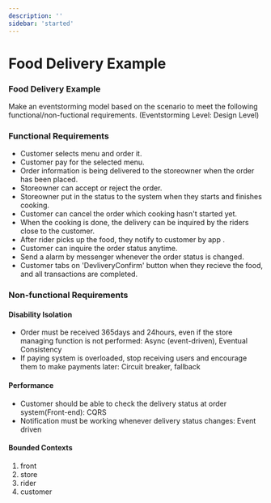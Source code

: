 ```yaml
---
description: ''
sidebar: 'started'
---
```


# Food Delivery Example


### Food Delivery Example

Make an eventstorming model based on the scenario to meet the following functional/non-fuctional requirements.
(Eventstorming Level: Design Level)

### Functional Requirements
- Customer selects menu and order it.
- Customer pay for the selected menu.
- Order information is being delivered to the storeowner when the order has been placed.
- Storeowner can accept or reject the order.
- Storeowner put in the status to the system when they starts and finishes cooking.
- Customer can cancel the order which cooking hasn't started yet.
- When the cooking is done, the delivery can be inquired by the riders close to the customer.
- After rider picks up the food, they notify to customer by app .
- Customer can inquire the order status anytime.
- Send a alarm by messenger whenever the order status is changed.
- Customer tabs on 'DevliveryConfirm' button when they recieve the food, and all transactions are completed.

### Non-functional Requirements

#### Disability Isolation
- Order must be received 365days and 24hours, even if the store managing function is not performed: Async (event-driven), Eventual Consistency
- If paying system is overloaded, stop receiving users and encourage them to make payments later: Circuit breaker, fallback

#### Performance
- Customer should be able to check the delivery status at order system(Front-end): CQRS
- Notification must be working whenever delivery status changes: Event driven

#### Bounded Contexts
1. front
2. store
3. rider
4. customer